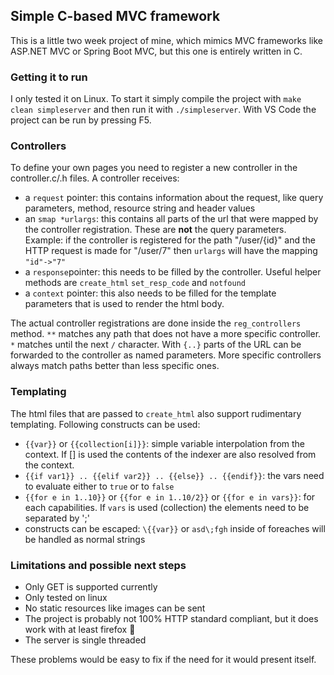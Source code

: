 ## Simple C-based MVC framework
This is a little two week project of mine, which mimics MVC frameworks like ASP.NET MVC or Spring Boot MVC, but this one is entirely written in C.

### Getting it to run
I only tested it on Linux. To start it simply compile the project with `make clean simpleserver` and then run it with `./simpleserver`. With VS Code the project can be run by pressing F5.

### Controllers
To define your own pages you need to register a new controller in the controller.c/.h files. A controller receives:
- a `request` pointer: this contains information about the request, like query parameters, method, resource string and header values
- an `smap *urlargs`: this contains all parts of the url that were mapped by the controller registration. These are __not__ the query parameters. Example: if the controller is registered for the path "/user/{id}" and the HTTP request is made for "/user/7" then `urlargs` will have the mapping `"id"->"7"`
- a `response`pointer: this needs to be filled by the controller. Useful helper methods are `create_html` `set_resp_code` and `notfound`
- a `context` pointer: this also needs to be filled for the template parameters that is used to render the html body.

The actual controller registrations are done inside the `reg_controllers` method. `**` matches any path that does not have a more specific controller. `*` matches until the next `/` character. With `{..}` parts of the URL can be forwarded to the controller as named parameters. More specific controllers always match paths better than less specific ones.

### Templating
The html files that are passed to `create_html` also support rudimentary templating. Following constructs can be used:
- `{{var}}` or `{{collection[i]}}`: simple variable interpolation from the context. If [] is used the contents of the indexer are also resolved from the context.
- `{{if var1}} .. {{elif var2}} .. {{else}} .. {{endif}}`: the vars need to evaluate either to `true` or to `false`
- `{{for e in 1..10}}` or `{{for e in 1..10/2}}` or `{{for e in vars}}`: for each capabilities. If `vars` is used (collection) the elements need to be separated by ';'
- constructs can be escaped: `\{{var}}` or `asd\;fgh` inside of foreaches will be handled as normal strings

### Limitations and possible next steps
- Only GET is supported currently
- Only tested on linux
- No static resources like images can be sent
- The project is probably not 100% HTTP standard compliant, but it does work with at least firefox 🤪
- The server is single threaded

These problems would be easy to fix if the need for it would present itself.

